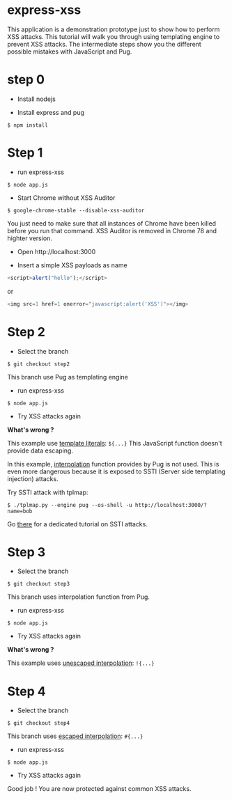 # express-xss
This application is a demonstration prototype just to show how to perform XSS attacks. This tutorial will walk you through using templating engine to prevent XSS attacks. The intermediate steps show you the different possible mistakes with JavaScript and Pug.

# step 0 

* Install nodejs

* Install express and pug

```console
$ npm install
```

# Step 1

* run express-xss

```console
$ node app.js
```

* Start Chrome without XSS Auditor

```console
$ google-chrome-stable --disable-xss-auditor
```

You just need to make sure that all instances of Chrome have been killed before you run that command.
XSS Auditor is removed in Chrome 78 and highter version.

* Open http://localhost:3000

* Insert a simple XSS payloads as name

```javascript
<script>alert("hello");</script>
```

or

```javascript
<img src=1 href=1 onerror="javascript:alert('XSS')"></img>
```

# Step 2

* Select the branch

```console
$ git checkout step2
```

This branch use Pug as templating engine

* run express-xss

```console
$ node app.js
```

* Try XSS attacks again

**What's wrong ?**

This example use [template literals](https://developer.mozilla.org/en-US/docs/Web/JavaScript/Reference/template_strings): `${...}`
This JavaScript function doesn't provide data escaping.

In this example, [interpolation](https://pugjs.org/language/interpolation.html#string-interpolation-unescaped) function provides by Pug is not used.
This is even more dangerous because it is exposed to SSTI (Server side templating injection) attacks.

Try SSTI attack with tplmap:

```console
$ ./tplmap.py --engine pug --os-shell -u http://localhost:3000/?name=bob
```

Go [there](https://github.com/0xdbe/express-ssti) for a dedicated tutorial on SSTI attacks.


# Step 3

* Select the branch

```console
$ git checkout step3
```

This branch uses interpolation function from Pug.

* run express-xss

```console
$ node app.js
```

* Try XSS attacks again

**What's wrong ?**

This example uses [unescaped interpolation](https://pugjs.org/language/interpolation.html#string-interpolation-unescaped): `!{...}`


# Step 4

* Select the branch

```console
$ git checkout step4
```

This branch uses [escaped interpolation](https://pugjs.org/language/interpolation.html#string-interpolation-escaped): `#{...}`

* run express-xss

```console
$ node app.js
```

* Try XSS attacks again

Good job ! You are now protected against common XSS attacks.

